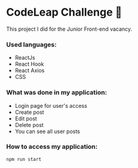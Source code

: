 # CodeLeap Challenge :rocket:

This project I did for the Junior Front-end vacancy.

### Used languages:

- ReactJs
- React Hook
- React Axios
- CSS

### What was done in my application:

- Login page for user's access
- Create post
- Edit post
- Delete post
- You can see all user posts

### How to access my application:

```
npm run start
```
